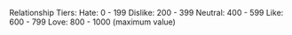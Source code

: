 Relationship Tiers:
    Hate: 0 - 199
    Dislike: 200 - 399
    Neutral: 400 - 599
    Like: 600 - 799
    Love: 800 - 1000 (maximum value)
